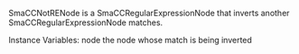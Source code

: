 SmaCCNotRENode is a SmaCCRegularExpressionNode that inverts another SmaCCRegularExpressionNode matches.

Instance Variables:
	node	<SmaCCRegularExpressionNode>	the node whose match is being inverted

